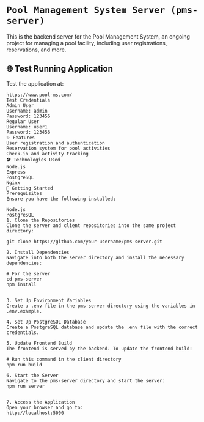 # `Pool Management System Server (pms-server)`

This is the backend server for the Pool Management System, an ongoing project for managing a pool facility, including user registrations, reservations, and more.

## 🌐 Test Running Application

Test the application at:

```plaintext
https://www.pool-ms.com/
Test Credentials
Admin User
Username: admin
Password: 123456
Regular User
Username: user1
Password: 123456
✨ Features
User registration and authentication
Reservation system for pool activities
Check-in and activity tracking
🛠 Technologies Used
Node.js
Express
PostgreSQL
Nginx
🚀 Getting Started
Prerequisites
Ensure you have the following installed:

Node.js
PostgreSQL
1. Clone the Repositories
Clone the server and client repositories into the same project directory:

git clone https://github.com/your-username/pms-server.git

2. Install Dependencies
Navigate into both the server directory and install the necessary dependencies:

# For the server
cd pms-server
npm install


3. Set Up Environment Variables
Create a .env file in the pms-server directory using the variables in .env.example.

4. Set Up PostgreSQL Database
Create a PostgreSQL database and update the .env file with the correct credentials.

5. Update Frontend Build
The frontend is served by the backend. To update the frontend build:

# Run this command in the client directory
npm run build

6. Start the Server
Navigate to the pms-server directory and start the server:
npm run server


7. Access the Application
Open your browser and go to:
http://localhost:5000
